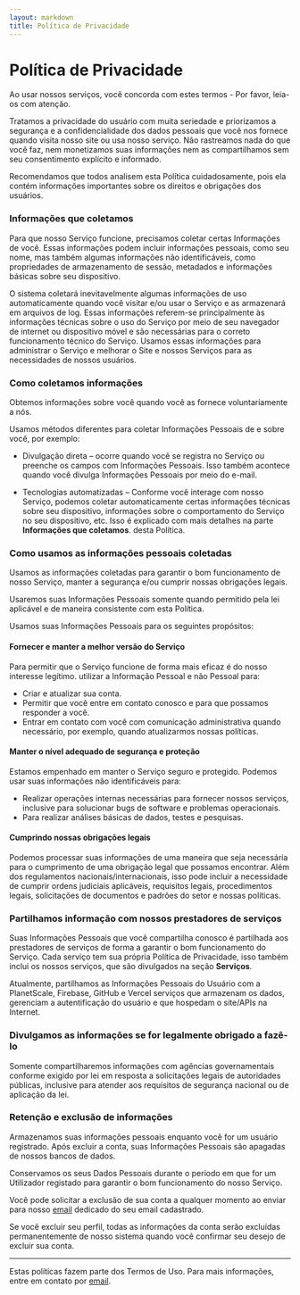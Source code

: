 ```yaml
---
layout: markdown
title: Política de Privacidade
---
```


# Política de Privacidade

Ao usar nossos serviços, você concorda com estes termos - Por favor, leia-os com atenção.

Tratamos a privacidade do usuário com muita seriedade e priorizamos a segurança e a confidencialidade dos dados pessoais que você nos fornece quando visita nosso site ou usa nosso serviço. Não rastreamos nada do que você faz, nem monetizamos suas informações nem as compartilhamos sem seu consentimento explícito e informado.

Recomendamos que todos analisem esta Política cuidadosamente, pois ela contém informações importantes sobre os direitos e obrigações dos usuários.

### Informações que coletamos

Para que nosso Serviço funcione, precisamos coletar certas Informações de você. Essas informações podem incluir informações pessoais, como seu nome, mas também algumas informações não identificáveis, como propriedades de armazenamento de sessão, metadados e informações básicas sobre seu dispositivo.

O sistema coletará inevitavelmente algumas informações de uso automaticamente quando você visitar e/ou usar o Serviço e as armazenará em arquivos de log. Essas informações referem-se principalmente às informações técnicas sobre o uso do Serviço por meio de seu navegador de internet ou dispositivo móvel e são necessárias para o correto funcionamento técnico do Serviço. Usamos essas informações para administrar o Serviço e melhorar o Site e nossos Serviços para as necessidades de nossos usuários.

### Como coletamos informações

Obtemos informações sobre você quando você as fornece voluntariamente a nós.

Usamos métodos diferentes para coletar Informações Pessoais de e sobre você, por exemplo:

- Divulgação direta – ocorre quando você se registra no Serviço ou preenche os campos com Informações Pessoais. Isso também acontece quando você divulga Informações Pessoais por meio do e-mail.

- Tecnologias automatizadas – Conforme você interage com nosso Serviço, podemos coletar automaticamente certas informações técnicas sobre seu dispositivo, informações sobre o comportamento do Serviço no seu dispositivo, etc. Isso é explicado com mais detalhes na parte **Informações que coletamos**. desta Política.

### Como usamos as informações pessoais coletadas

Usamos as informações coletadas para garantir o bom funcionamento de nosso Serviço, manter a segurança e/ou cumprir nossas obrigações legais.

Usaremos suas Informações Pessoais somente quando permitido pela lei aplicável e de maneira consistente com esta Política.

Usamos suas Informações Pessoais para os seguintes propósitos:

#### Fornecer e manter a melhor versão do Serviço

Para permitir que o Serviço funcione de forma mais eficaz é do nosso interesse legítimo. utilizar a Informação Pessoal e não Pessoal para:

- Criar e atualizar sua conta.
- Permitir que você entre em contato conosco e para que possamos responder a você.
- Entrar em contato com você com comunicação administrativa quando necessário, por exemplo, quando atualizarmos nossas políticas.

#### Manter o nível adequado de segurança e proteção

Estamos empenhado em manter o Serviço seguro e protegido. Podemos usar suas informações não identificáveis ​​para:

- Realizar operações internas necessárias para fornecer nossos serviços, inclusive para solucionar bugs de software e problemas operacionais.
- Para realizar análises básicas de dados, testes e pesquisas.

#### Cumprindo nossas obrigações legais

Podemos processar suas informações de uma maneira que seja necessária para o cumprimento de uma obrigação legal que possamos encontrar. Além dos regulamentos nacionais/internacionais, isso pode incluir a necessidade de cumprir ordens judiciais aplicáveis, requisitos legais, procedimentos legais, solicitações de documentos e padrões do setor e nossas políticas.

### Partilhamos informação com nossos prestadores de serviços

Suas Informações Pessoais que você compartilha conosco é partilhada aos prestadores de serviços de forma a garantir o bom funcionamento do Serviço. Cada serviço tem sua própria Política de Privacidade, isso também inclui os nossos serviços, que são divulgados na seção **Serviços**.

Atualmente, partilhamos as Informações Pessoais do Usuário com a PlanetScale, Firebase, GitHub e Vercel serviços que armazenam os dados, gerenciam a autentificação do usuário e que hospedam o site/APIs na Internet.

### Divulgamos as informações se for legalmente obrigado a fazê-lo

Somente compartilharemos informações com agências governamentais conforme exigido por lei em resposta a solicitações legais de autoridades públicas, inclusive para atender aos requisitos de segurança nacional ou de aplicação da lei.

### Retenção e exclusão de informações

Armazenamos suas informações pessoais enquanto você for um usuário registrado. Após excluir a conta, suas Informações Pessoais são apagadas de nossos bancos de dados.

Conservamos os seus Dados Pessoais durante o período em que for um Utilizador registado para garantir o bom funcionamento do nosso Serviço.

Você pode solicitar a exclusão de sua conta a qualquer momento ao enviar para nosso [email](mailto:dados@alexanderiscoding.com) dedicado do seu email cadastrado.

Se você excluir seu perfil, todas as informações da conta serão excluídas permanentemente de nosso sistema quando você confirmar seu desejo de excluir sua conta.

---

Estas políticas fazem parte dos Termos de Uso. Para mais informações, entre em contato por [email](mailto:dados@alexanderiscoding.com).
